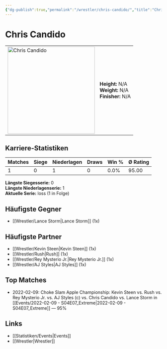 ```yaml
---
{"dg-publish":true,"permalink":"/wrestler/chris-candido/","title":"Chris Candido","tags":["wrestler"],"noteIcon":""}
---
```



# Chris Candido

<table>
        <tr>
        <td><img src="https://github.com/CptSpaulding1980/choke-slam-wrestling/releases/download/images/Chris_Candido.png" width="280" alt="Chris Candido"></td>
        <td>
        <b>Height:</b> N/A<br>
        <b>Weight:</b> N/A<br>
        <b>Finisher:</b> N/A<br>
        </td>
        </tr>
        </table>
        
## Karriere-Statistiken

| Matches | Siege | Niederlagen | Draws | Win % | Ø Rating |
|---------|-------|-------------|-------|-------|-----------|
| 1 | 0 | 1 | 0 | 0.0% | 95.00 |

**Längste Siegesserie:** 0<br>**Längste Niederlagenserie:** 1<br>**Aktuelle Serie:** loss (1 in Folge)


## Häufigste Gegner
- [[Wrestler/Lance Storm\|Lance Storm]] (1x)

## Häufigste Partner
- [[Wrestler/Kevin Steen\|Kevin Steen]] (1x)
- [[Wrestler/Rush\|Rush]] (1x)
- [[Wrestler/Rey Mysterio Jr.\|Rey Mysterio Jr.]] (1x)
- [[Wrestler/AJ Styles\|AJ Styles]] (1x)

## Top Matches
- 2022-02-09: Choke Slam Apple Championship: Kevin Steen vs. Rush vs. Rey Mysterio Jr. vs. AJ Styles (c) vs. Chris Candido vs. Lance Storm in [[Events/2022-02-09 - S04E07_Extreme\|2022-02-09 - S04E07_Extreme]] — 95%

## Links
- [[Statistiken/Events\|Events]]
- [[Wrestler\|Wrestler]]
